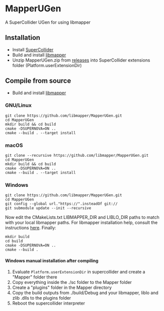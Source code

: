 # MapperUGen
A SuperCollider UGen for using libmapper

## Installation
* Install [SuperCollider](https://supercollider.github.io/)
* Build and install [libmapper](https://github.com/libmapper/libmapper)
* Unzip MapperUGen.zip from [releases](https://github.com/mathiasbredholt/MapperUGen/releases) into SuperCollider extensions folder (Platform.userExtensionDir)

## Compile from source
* Build and install [libmapper](https://github.com/libmapper/libmapper)
### GNU/Linux
```
git clone https://github.com/libmapper/MapperUGen.git
cd MapperUGen
mkdir build && cd build
cmake -DSUPERNOVA=ON ..
cmake --build . --target install
```
### macOS
```
git clone --recursive https://github.com/libmapper/MapperUGen.git
cd MapperUGen
mkdir build && cd build
cmake -DSUPERNOVA=ON ..
cmake --build . --target install
```

### Windows

```
git clone https://github.com/libmapper/MapperUGen.git
cd MapperUGen
git config --global url."https://".insteadOf git://
git submodule update --init --recursive
```

Now edit the CMakeLists.txt LIBMAPPER_DIR and LIBLO_DIR paths to match with your local libmapper paths. For libmapper installation help, consult the instructions [here](https://github.com/libmapper/libmapper/blob/main/doc/how_to_compile_and_run.md). Finally:

```
mkdir build
cd build
cmake -DSUPERNOVA=ON ..
cmake --build .
```

#### Windows manual installation after compiling

1. Evaluate `Platform.userExtensionDir` in supercollider and create a "Mapper" folder there
2. Copy everything inside the ./sc folder to the Mapper folder
3. Create a "plugins" folder in the Mapper directory
4. Copy the build outputs from ./build/Debug and your libmapper, liblo and zlib .dlls to the plugins folder
5. Reboot the supercollider interpreter